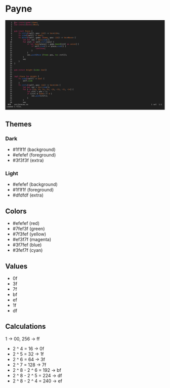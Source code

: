 # Payne

![screenshot](screenshot.png)

## Themes

### Dark

- #1f1f1f (background)
- #efefef (foreground)
- #3f3f3f (extra)

### Light

- #efefef (background)
- #1f1f1f (foreground)
- #dfdfdf (extra)

## Colors

- #efefef (red)
- #7fef3f (green)
- #7f3fef (yellow)
- #ef3f7f (magenta)
- #3f7fef (blue)
- #3fef7f (cyan)

## Values

- 0f
- 3f
- 7f
- bf
- ef
- 1f
- df

## Calculations

1 -> 00, 256 -> ff

- 2 ^ 4 = 16 -> 0f
- 2 ^ 5 = 32 -> 1f
- 2 ^ 6 = 64 -> 3f
- 2 ^ 7 = 128 -> 7f
- 2 ^ 8 - 2 ^ 6 = 192 -> bf
- 2 ^ 8 - 2 ^ 5 = 224 -> df
- 2 ^ 8 - 2 ^ 4 = 240 -> ef
